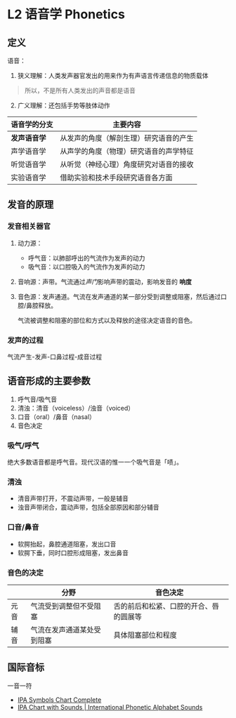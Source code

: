 # L2 语音学 Phonetics

## 定义

语音：

1. 狭义理解：人类发声器官发出的用来作为有声语言传递信息的物质载体
> 所以，不是所有人类发出的声音都是语音
2. 广义理解：还包括手势等肢体动作


| 语音学的分支   | 主要内容                               |
|----------------|----------------------------------------|
| __发声语音学__ | 从发声的角度（解剖生理）研究语音的产生 |
| 声学语音学     | 从声学的角度（物理）研究语音的声学特征 |
| 听觉语音学     | 从听觉（神经心理）角度研究对语音的接收 |
| 实验语音学     | 借助实验和技术手段研究语音各方面       |

## 发音的原理

### 发音相关器官

1. 动力源：
    - 呼气音：以肺部呼出的气流作为发声的动力
    - 吸气音：以口腔吸入的气流作为发声的动力
2. 音响源：声带。气流通过*声门*影响声带的震动，影响发音的 __响度__
3. 音色源：发声通道。气流在发声通道的某一部分受到调整或阻塞，然后通过口腔/鼻腔释放。

    气流被调整和阻塞的部位和方式以及释放的途径决定语音的音色。

### 发声的过程

气流产生-发声-口鼻过程-成音过程

## 语音形成的主要参数

1. 呼气音/吸气音
2. 清浊：清音（voiceless）/浊音（voiced）
3. 口音（oral）/鼻音（nasal）
4. 音色决定

### 吸气/呼气

绝大多数语音都是呼气音。现代汉语的惟一一个吸气音是「啧」。

### 清浊

- 清音声带打开，不震动声带，一般是辅音
- 浊音声带闭合，震动声带，包括全部原因和部分辅音

### 口音/鼻音

- 软腭抬起，鼻腔通道阻塞，发出口音
- 软腭下垂，同时口腔形成阻塞，发出鼻音

### 音色的决定

|      | 分野                       | 音色决定                               |
|------|----------------------------|----------------------------------------|
| 元音 | 气流受到调整但不受阻塞     | 舌的前后和松紧、口腔的开合、唇的圆展等 |
| 辅音 | 气流在发声通道某处受到阻塞 | 具体阻塞部位和程度                     |

## 国际音标

一音一符

- [IPA Symbols Chart Complete](https://www.internationalphoneticalphabet.org/ipa-charts/ipa-symbols-chart-complete/)
- [IPA Chart with Sounds | International Phonetic Alphabet Sounds](https://www.internationalphoneticalphabet.org/ipa-sounds/ipa-chart-with-sounds/)